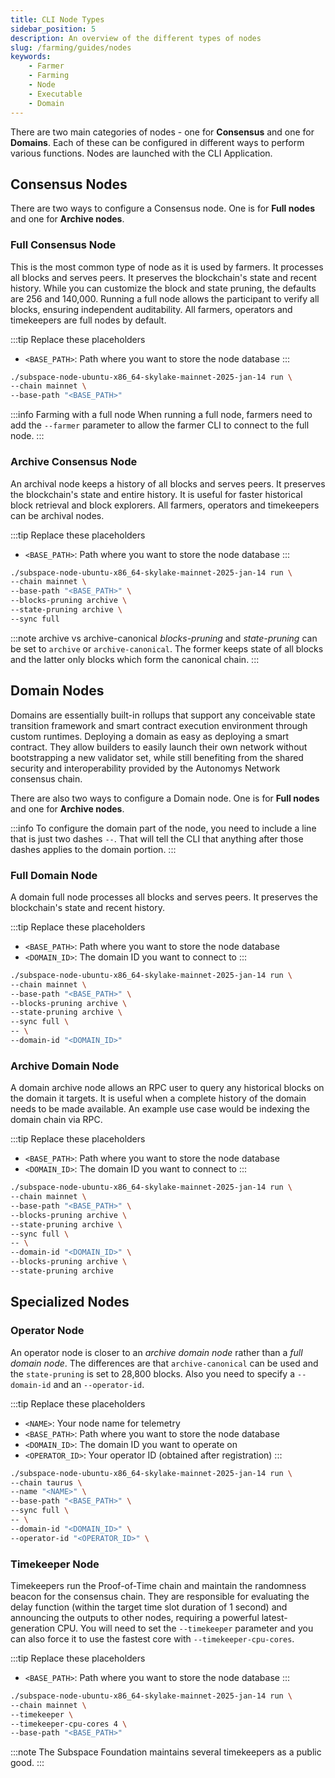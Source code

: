 ```yaml
---
title: CLI Node Types
sidebar_position: 5
description: An overview of the different types of nodes
slug: /farming/guides/nodes
keywords:
    - Farmer
    - Farming
    - Node
    - Executable
    - Domain
---
```


There are two main categories of nodes - one for **Consensus** and one for **Domains**. Each of these can be configured in different ways to perform various functions. Nodes are launched with the CLI Application.

## Consensus Nodes

There are two ways to configure a Consensus node. One is for **Full nodes** and one for **Archive nodes**. 

### Full Consensus Node

This is the most common type of node as it is used by farmers. It processes all blocks and serves peers. It preserves the blockchain's state and recent history. While you can customize the block and state pruning, the defaults are 256 and 140,000. Running a full node allows the participant to verify all blocks, ensuring independent auditability. All farmers, operators and timekeepers are full nodes by default.

:::tip Replace these placeholders
- `<BASE_PATH>`: Path where you want to store the node database
:::

```bash
./subspace-node-ubuntu-x86_64-skylake-mainnet-2025-jan-14 run \
--chain mainnet \
--base-path "<BASE_PATH>"
```

:::info Farming with a full node 
When running a full node, farmers need to add the `--farmer` parameter to allow the farmer CLI to connect to the full node.
:::

### Archive Consensus Node

An archival node keeps a history of all blocks and serves peers. It preserves the blockchain's state and entire history. It is useful for faster historical block retrieval and block explorers. All farmers, operators and timekeepers can be archival nodes.

:::tip Replace these placeholders
- `<BASE_PATH>`: Path where you want to store the node database
:::

```bash
./subspace-node-ubuntu-x86_64-skylake-mainnet-2025-jan-14 run \
--chain mainnet \
--base-path "<BASE_PATH>" \
--blocks-pruning archive \
--state-pruning archive \
--sync full
```

:::note archive vs archive-canonical
*blocks-pruning* and *state-pruning* can be set to `archive` or `archive-canonical`.  The former keeps state of all blocks and the latter only blocks which form the canonical chain.
:::

## Domain Nodes

Domains are essentially built-in rollups that support any conceivable state transition framework and smart contract execution environment through custom runtimes. Deploying a domain as easy as deploying a smart contract. They allow builders to easily launch their own network without bootstrapping a new validator set, while still benefiting from the shared security and interoperability provided by the Autonomys Network consensus chain.

There are also two ways to configure a Domain node. One is for **Full nodes** and one for **Archive nodes**. 

:::info
To configure the domain part of the node, you need to include a line that is just two dashes `--`. That will tell the CLI that anything after those dashes applies to the domain portion.
:::

### Full Domain Node

A domain full node processes all blocks and serves peers. It preserves the blockchain's state and recent history. 

:::tip Replace these placeholders
- `<BASE_PATH>`: Path where you want to store the node database
- `<DOMAIN_ID>`: The domain ID you want to connect to
:::

```bash
./subspace-node-ubuntu-x86_64-skylake-mainnet-2025-jan-14 run \
--chain mainnet \
--base-path "<BASE_PATH>" \
--blocks-pruning archive \
--state-pruning archive \
--sync full \
-- \
--domain-id "<DOMAIN_ID>"
```

### Archive Domain Node

A domain archive node allows an RPC user to query any historical blocks on the domain it targets. It is useful when a complete history of the domain needs to be made available. An example use case would be indexing the domain chain via RPC.

:::tip Replace these placeholders
- `<BASE_PATH>`: Path where you want to store the node database
- `<DOMAIN_ID>`: The domain ID you want to connect to
:::

```bash
./subspace-node-ubuntu-x86_64-skylake-mainnet-2025-jan-14 run \
--chain mainnet \
--base-path "<BASE_PATH>" \
--blocks-pruning archive \
--state-pruning archive \
--sync full \
-- \
--domain-id "<DOMAIN_ID>" \
--blocks-pruning archive \
--state-pruning archive
```

## Specialized Nodes

### Operator Node

An operator node is closer to an *archive domain node* rather than a *full domain node*. The differences are that `archive-canonical` can be used and the `state-pruning` is set to 28,800 blocks. Also you need to specify a `--domain-id` and an `--operator-id`.

:::tip Replace these placeholders
- `<NAME>`: Your node name for telemetry
- `<BASE_PATH>`: Path where you want to store the node database
- `<DOMAIN_ID>`: The domain ID you want to operate on
- `<OPERATOR_ID>`: Your operator ID (obtained after registration)
:::

```bash
./subspace-node-ubuntu-x86_64-skylake-mainnet-2025-jan-14 run \
--chain taurus \
--name "<NAME>" \
--base-path "<BASE_PATH>" \
--sync full \
-- \
--domain-id "<DOMAIN_ID>" \
--operator-id "<OPERATOR_ID>" \
```

### Timekeeper Node

Timekeepers run the Proof-of-Time chain and maintain the randomness beacon for the consensus chain. They are responsible for evaluating the delay function (within the target time slot duration of 1 second) and announcing the outputs to other nodes, requiring a powerful latest-generation CPU. You will need to set the `--timekeeper` parameter and you can also force it to use the fastest core with `--timekeeper-cpu-cores`.

:::tip Replace these placeholders
- `<BASE_PATH>`: Path where you want to store the node database
:::

```bash
./subspace-node-ubuntu-x86_64-skylake-mainnet-2025-jan-14 run \
--chain mainnet \
--timekeeper \
--timekeeper-cpu-cores 4 \ 
--base-path "<BASE_PATH>"
```

:::note
The Subspace Foundation maintains several timekeepers as a public good.
:::